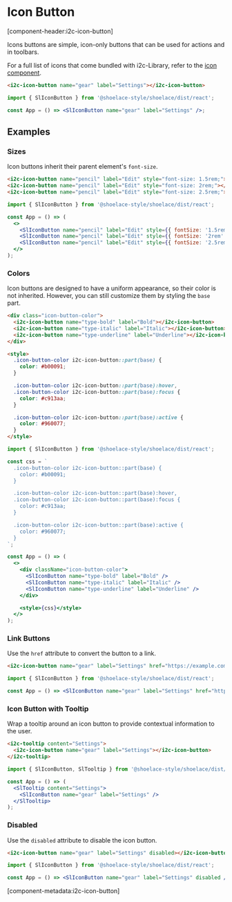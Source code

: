 # Icon Button

[component-header:i2c-icon-button]

Icons buttons are simple, icon-only buttons that can be used for actions and in toolbars.

For a full list of icons that come bundled with i2c-Library, refer to the [icon component](/components/icon).

```html preview
<i2c-icon-button name="gear" label="Settings"></i2c-icon-button>
```

```jsx react
import { SlIconButton } from '@shoelace-style/shoelace/dist/react';

const App = () => <SlIconButton name="gear" label="Settings" />;
```

## Examples

### Sizes

Icon buttons inherit their parent element's `font-size`.

```html preview
<i2c-icon-button name="pencil" label="Edit" style="font-size: 1.5rem;"></i2c-icon-button>
<i2c-icon-button name="pencil" label="Edit" style="font-size: 2rem;"></i2c-icon-button>
<i2c-icon-button name="pencil" label="Edit" style="font-size: 2.5rem;"></i2c-icon-button>
```

```jsx react
import { SlIconButton } from '@shoelace-style/shoelace/dist/react';

const App = () => (
  <>
    <SlIconButton name="pencil" label="Edit" style={{ fontSize: '1.5rem' }} />
    <SlIconButton name="pencil" label="Edit" style={{ fontSize: '2rem' }} />
    <SlIconButton name="pencil" label="Edit" style={{ fontSize: '2.5rem' }} />
  </>
);
```

### Colors

Icon buttons are designed to have a uniform appearance, so their color is not inherited. However, you can still customize them by styling the `base` part.

```html preview
<div class="icon-button-color">
  <i2c-icon-button name="type-bold" label="Bold"></i2c-icon-button>
  <i2c-icon-button name="type-italic" label="Italic"></i2c-icon-button>
  <i2c-icon-button name="type-underline" label="Underline"></i2c-icon-button>
</div>

<style>
  .icon-button-color i2c-icon-button::part(base) {
    color: #b00091;
  }

  .icon-button-color i2c-icon-button::part(base):hover,
  .icon-button-color i2c-icon-button::part(base):focus {
    color: #c913aa;
  }

  .icon-button-color i2c-icon-button::part(base):active {
    color: #960077;
  }
</style>
```

```jsx react
import { SlIconButton } from '@shoelace-style/shoelace/dist/react';

const css = `
  .icon-button-color i2c-icon-button::part(base) {
    color: #b00091;
  }

  .icon-button-color i2c-icon-button::part(base):hover,
  .icon-button-color i2c-icon-button::part(base):focus {
    color: #c913aa;
  }

  .icon-button-color i2c-icon-button::part(base):active {
    color: #960077;
  }
`;

const App = () => (
  <>
    <div className="icon-button-color">
      <SlIconButton name="type-bold" label="Bold" />
      <SlIconButton name="type-italic" label="Italic" />
      <SlIconButton name="type-underline" label="Underline" />
    </div>

    <style>{css}</style>
  </>
);
```

### Link Buttons

Use the `href` attribute to convert the button to a link.

```html preview
<i2c-icon-button name="gear" label="Settings" href="https://example.com" target="_blank"></i2c-icon-button>
```

```jsx react
import { SlIconButton } from '@shoelace-style/shoelace/dist/react';

const App = () => <SlIconButton name="gear" label="Settings" href="https://example.com" target="_blank" />;
```

### Icon Button with Tooltip

Wrap a tooltip around an icon button to provide contextual information to the user.

```html preview
<i2c-tooltip content="Settings">
  <i2c-icon-button name="gear" label="Settings"></i2c-icon-button>
</i2c-tooltip>
```

```jsx react
import { SlIconButton, SlTooltip } from '@shoelace-style/shoelace/dist/react';

const App = () => (
  <SlTooltip content="Settings">
    <SlIconButton name="gear" label="Settings" />
  </SlTooltip>
);
```

### Disabled

Use the `disabled` attribute to disable the icon button.

```html preview
<i2c-icon-button name="gear" label="Settings" disabled></i2c-icon-button>
```

```jsx react
import { SlIconButton } from '@shoelace-style/shoelace/dist/react';

const App = () => <SlIconButton name="gear" label="Settings" disabled />;
```

[component-metadata:i2c-icon-button]
